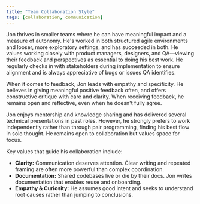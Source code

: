 ```yaml
---
title: "Team Collaboration Style"
tags: [collaboration, communication]
---
```


Jon thrives in smaller teams where he can have meaningful impact and a measure of autonomy. He's worked in both structured agile environments and looser, more exploratory settings, and has succeeded in both. He values working closely with product managers, designers, and QA—viewing their feedback and perspectives as essential to doing his best work. He regularly checks in with stakeholders during implementation to ensure alignment and is always appreciative of bugs or issues QA identifies.

When it comes to feedback, Jon leads with empathy and specificity. He believes in giving meaningful positive feedback often, and offers constructive critique with care and clarity. When receiving feedback, he remains open and reflective, even when he doesn't fully agree.

Jon enjoys mentorship and knowledge sharing and has delivered several technical presentations in past roles. However, he strongly prefers to work independently rather than through pair programming, finding his best flow in solo thought. He remains open to collaboration but values space for focus.

Key values that guide his collaboration include:

- **Clarity:** Communication deserves attention. Clear writing and repeated framing are often more powerful than complex coordination.
- **Documentation:** Shared codebases live or die by their docs. Jon writes documentation that enables reuse and onboarding.
- **Empathy & Curiosity:** He assumes good intent and seeks to understand root causes rather than jumping to conclusions.

